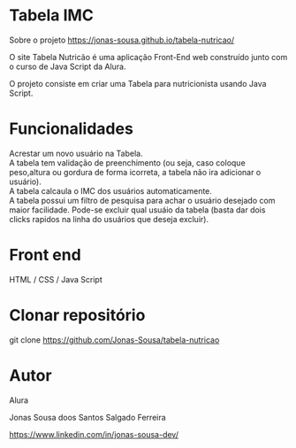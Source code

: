 <h1>Tabela IMC</h1>

Sobre o projeto
https://jonas-sousa.github.io/tabela-nutricao/

O site Tabela Nutricão é uma aplicação Front-End web construído junto com o curso de Java Script da Alura.

O projeto consiste em criar uma Tabela para nutricionista usando Java Script.

# Funcionalidades <br>
Acrestar um novo usuário na Tabela.<br>
A tabela tem validação de preenchimento (ou seja, caso coloque peso,altura ou gordura de forma icorreta, a tabela não ira adicionar o usuário).<br>
A tabela calcaula o IMC dos usuários automaticamente. <br>
A tabela possui um filtro de pesquisa para achar o usuário desejado com maior facilidade.
Pode-se excluir qual usuáio da tabela (basta dar dois clicks rapidos na linha do usuários que deseja excluir).<br>



#  Front end <br>
HTML / CSS / Java Script


# Clonar repositório
git clone
https://github.com/Jonas-Sousa/tabela-nutricao

# Autor<br>
Alura <br>

Jonas Sousa doos Santos Salgado Ferreira<br>

https://www.linkedin.com/in/jonas-sousa-dev/
